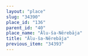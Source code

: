 ```yaml
---
layout: "place"
slug: "34390"
place_id: "136"
parent_id: "40"
place_name: "Ālu-ša-Nērebāja"
title: "Ālu-ša-Nērebāja"
previous_item: "34393"
---
```

